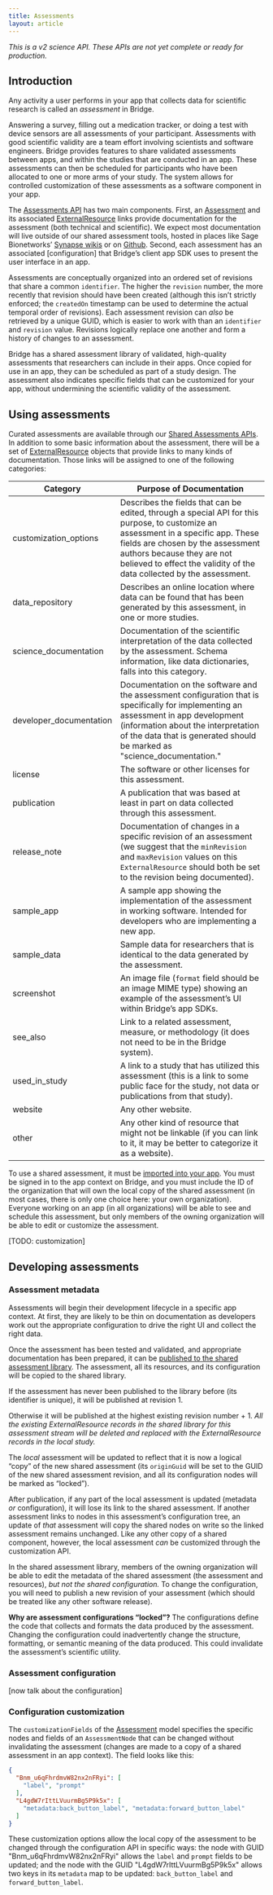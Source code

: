```yaml
---
title: Assessments
layout: article
---
```


*This is a v2 science API. These APIs are not yet complete or ready for production.*

<div id="toc"></div>

## Introduction 

Any activity a user performs in your app that collects data for scientific research is called an *assessment* in Bridge. 

Answering a survey, filling out a medication tracker, or doing a test with device sensors are all assessments of your participant. Assessments with good scientific validity are a team effort involving scientists and software engineers. Bridge provides features to share validated assessments between apps, and within the studies that are conducted in an app. These assessments can then be scheduled for participants who have been allocated to one or more arms of your study. The system allows for controlled customization of these assessments as a software component in your app.

The [Assessments API](/swagger-ui/index.html#/Assessments) has two main components. First, an [Assessment](/model-browser.html#Assessment) and its associated [ExternalResource](/model-browser.html#ExternalResource) links provide documentation for the assessment (both technical and scientific). We expect most documentation will live outside of our shared assessment tools, hosted in places like Sage Bionetworks’ [Synapse wikis](https://docs.synapse.org/articles/wikis.html) or on [Github](https://github.com/). Second, each assessment has an associated [configuration] that Bridge’s client app SDK uses to present the user interface in an app. 

Assessments are conceptually organized into an ordered set of revisions that share a common `identifier`. The higher the `revision` number, the more recently that revision should have been created (although this isn’t strictly enforced; the `createdOn` timestamp can be used to determine the actual temporal order of revisions). Each assessment revision can *also* be retrieved by a unique GUID, which is easier to work with than an `identifier` and `revision` value. Revisions logically replace one another and form a history of changes to an assessment.

Bridge has a shared assessment library of validated, high-quality assessments that researchers can include in their apps. Once copied for use in an app, they can be scheduled as part of a study design. The assessment also indicates specific fields that can be customized for your app, without undermining the scientific validity of the assessment. 

## Using assessments

Curated assessments are available through our [Shared Assessments APIs](/swagger-ui/index.html#/Shared%20Assessments). In addition to some basic information about the assessment, there will be a set of [ExternalResource](/model-browser.html#ExternalResource) objects that provide links to many kinds of documentation. Those links will be assigned to one of the following categories:

|Category|Purpose of Documentation|
|--------|-----------|
|customization_options|Describes the fields that can be edited, through a special API for this purpose, to customize an assessment in a specific app. These fields are chosen by the assessment authors because they are not believed to effect the validity of the data collected by the assessment.|
|data_repository|Describes an online location where data can be found that has been generated by this assessment, in one or more studies.|
|science_documentation|Documentation of the scientific interpretation of the data collected by the assessment. Schema information, like data dictionaries, falls into this category.|
|developer_documentation|Documentation on the software and the assessment configuration that is specifically for implementing an assessment in app development (information about the interpretation of the data that is generated should be marked as "science_documentation."|
|license|The software or other licenses for this assessment.|
|publication|A publication that was based at least in part on data collected through this assessment.|
|release_note|Documentation of changes in a specific revision of an assessment (we suggest that the `minRevision` and `maxRevision` values on this `ExternalResource` should both be set to the revision being documented).|
|sample_app|A sample app showing the implementation of the assessment in working software. Intended for developers who are implementing a new app.|
|sample_data|Sample data for researchers  that is identical to the data generated by the assessment.|
|screenshot|An image file (`format` field should be an image MIME type) showing an example of the assessment’s UI within Bridge’s app SDKs.|
|see_also|Link to a related assessment, measure, or methodology (it does not need to be in the Bridge system).|
|used\_in\_study|A link to a study that has utilized this assessment (this is a link to some public face for the study, not data or publications from that study).|
|website|Any other website.|
|other|Any other kind of resource that might not be linkable (if you  can link to it, it may be better to categorize it as a website).|

To use a shared assessment, it must be [imported into your app](/swagger-ui/index.html#/Shared%20Assessments/importSharedAssessment). You must be signed in to the app context on Bridge, and you must include the ID of the organization that will own the local copy of the shared assessment (in most cases, there is only one choice here: your own organization). Everyone working on an app (in all organizations) will be able to see and schedule this assessment, but only members of the owning organization will be able to edit or customize the assessment.

[TODO: customization]

## Developing assessments

### Assessment metadata

Assessments will begin their development lifecycle in a specific app context. At first, they are likely to be thin on documentation as developers work out the appropriate configuration to drive the right UI and collect the right data. 

Once the assessment has been tested and validated, and appropriate documentation has been prepared, it can be [published to the shared assessment library](/swagger-ui/index.html#/Assessments/publishAssessment). The assessment, all its resources, and its configuration will be copied to the shared library. 

If the assessment has never been published to the library before (its identifier is unique), it will be published at revision 1.

Otherwise it will be published at the highest existing revision number + 1. *All the existing ExternalResource records in the shared library for this assessment stream will be deleted and replaced with the ExternalResource records in the local study.*

The *local* assessment will be updated to reflect that it is now a logical “copy” of the new shared assessment (its `originGuid` will be set to the GUID of the new shared assessment revision, and all its configuration nodes will be marked as “locked”).

After publication, if any part of the local assessment is updated (metadata *or* configuration), it will lose its link to the shared assessment. If another assessment links to nodes in this assessment’s configuration tree, an update of *that* assessment will copy the shared nodes on write so the linked assessment remains unchanged. Like any other copy of a shared component, however, the local assessment *can* be customized through the customization API.

In the shared assessment library, members of the owning organization will be able to edit the metadata of the shared assessment (the assessment and resources), *but not the shared configuration.* To change the configuration, you will need to publish a new revision of your assessment (which should be treated like any other software release).

<div class="ui icon message">
  <i class="circle info icon"></i>
  <p style="margin:0"><b>Why are assessment configurations “locked”?</b> The configurations define the code that collects and formats the data produced by the assessment. Changing the configuration could inadvertently change the structure, formatting, or semantic meaning of the data produced. This could invalidate the assessment’s scientific utility.</p>
</div>

### Assessment configuration

[now talk about the configuration]

### Configuration customization

The `customizationFields` of the [Assessment](/model-browser.html#Assessment) model specifies the specific nodes and fields of an `AssessmentNode` that can be changed without invalidating the assessment (changes are made to a copy of a shared assessment in an app context). The field looks like this:

```json
{
  "Bnm_u6qFhrdmvW82nx2nFRyi": [
    "label", "prompt"
  ],
  "L4gdW7rIttLVuurmBg5P9k5x": [
    "metadata:back_button_label", "metadata:forward_button_label"
  ]
}
```

These customization options allow the local copy of the assessment to be changed through the configuration API in specific ways: the node with GUID "Bnm\_u6qFhrdmvW82nx2nFRyi" allows the `label` and `prompt` fields to be updated; and the node with the GUID "L4gdW7rIttLVuurmBg5P9k5x" allows two keys in its `metadata` map to be updated: `back_button_label` and `forward_button_label`.